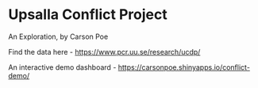 # Upsalla Conflict Project 

An Exploration, by Carson Poe

Find the data here - 
https://www.pcr.uu.se/research/ucdp/

An interactive demo dashboard -
https://carsonpoe.shinyapps.io/conflict-demo/
